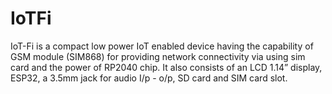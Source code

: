 # IoTFi

IoT-Fi is a compact low power IoT enabled device having the capability of GSM module (SIM868) for providing network connectivity via using sim card and the power of RP2040 chip. It also consists of an LCD 1.14” display, ESP32, a 3.5mm jack for audio I/p - o/p, SD card and SIM card slot.
